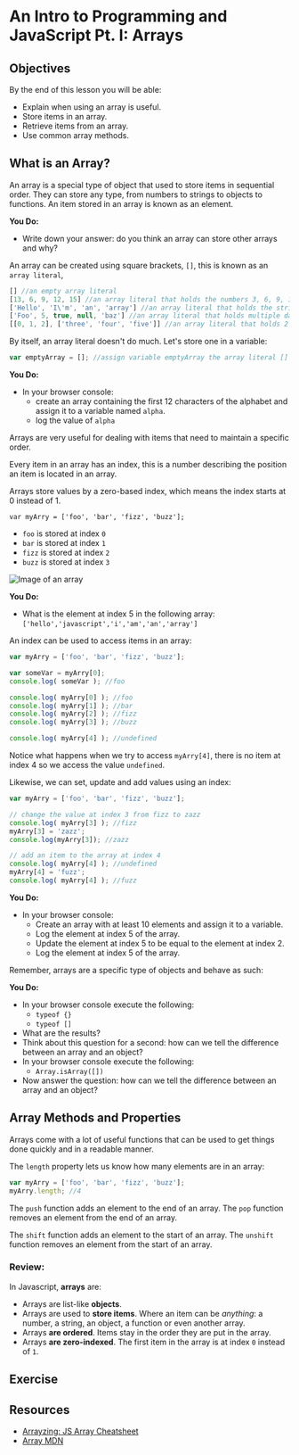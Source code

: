 # An Intro to Programming and JavaScript Pt. I: Arrays

## Objectives

By the end of this lesson you will be able:

- Explain when using an array is useful.
- Store items in an array.
- Retrieve items from an array.
- Use common array methods.

## What is an Array?

An array is a special type of object that used to store items in sequential order. They can store any type, from numbers to strings to objects to functions. An item stored in an array is known as an element.

**You Do:**
- Write down your answer: do you think an array can store other arrays and why?


An array can be created using square brackets, `[]`, this is known as an `array literal`,

```javascript
[] //an empty array literal
[13, 6, 9, 12, 15] //an array literal that holds the numbers 3, 6, 9, 12, 15
['Hello', 'I\'m', 'an', 'array'] //an array literal that holds the strings 'Hello', 'I\'m', 'an', 'array' and the number 5
['Foo', 5, true, null, 'baz'] //an array literal that holds multiple data types
[[0, 1, 2], ['three', 'four', 'five']] //an array literal that holds 2 arrays
```

By itself, an array literal doesn't do much. Let's store one in a variable:

```javascript
var emptyArray = []; //assign variable emptyArray the array literal []
```

**You Do:**
- In your browser console:
  - create an array containing the first 12 characters of the alphabet and assign it to a variable named `alpha`.
  - log the value of `alpha`


Arrays are very useful for dealing with items that need to maintain a specific order.

Every item in an array has an index, this is a number describing the position an item is located in an array.

Arrays store values by a zero-based index, which means the index starts at 0 instead of 1.

```javascipt
var myArry = ['foo', 'bar', 'fizz', 'buzz'];
```

- `foo` is stored at index `0`
- `bar` is stored at index `1`
- `fizz` is stored at index `2`
- `buzz` is stored at index `3`

![Image of an array](https://docs.oracle.com/javase/tutorial/figures/java/objects-tenElementArray.gif)


**You Do:**
- What is the element at index 5 in the following array: `['hello','javascript','i','am','an','array']`


An index can be used to access items in an array:

```javascript
var myArry = ['foo', 'bar', 'fizz', 'buzz'];

var someVar = myArry[0];
console.log( someVar ); //foo

console.log( myArry[0] ); //foo
console.log( myArry[1] ); //bar
console.log( myArry[2] ); //fizz
console.log( myArry[3] ); //buzz

console.log( myArry[4] ); //undefined
```

Notice what happens when we try to access `myArry[4]`, there is no item at index 4 so we access the value `undefined`.

Likewise, we can set, update and add values using an index:

```javascript
var myArry = ['foo', 'bar', 'fizz', 'buzz'];

// change the value at index 3 from fizz to zazz
console.log( myArry[3] ); //fizz
myArry[3] = 'zazz';
console.log(myArry[3]); //zazz

// add an item to the array at index 4
console.log( myArry[4] ); //undefined
myArry[4] = 'fuzz';
console.log( myArry[4] ); //fuzz
```

**You Do:**
- In your browser console:
  - Create an array with at least 10 elements and assign it to a variable.
  - Log the element at index 5 of the array.
  - Update the element at index 5 to be equal to the element at index 2.
  - Log the element at index 5 of the array.


Remember, arrays are a specific type of objects and behave as such:

**You Do:**
- In your browser console execute the following:
  - `typeof {}`
  - `typeof []`
- What are the results?
- Think about this question for a second: how can we tell the difference between an array and an object?
- In your browser console execute the following:
  - `Array.isArray([])`
- Now answer the question: how can we tell the difference between an array and an object?


## Array Methods and Properties

Arrays come with a lot of useful functions that can be used to get things done quickly and in a readable manner.

The `length` property lets us know how many elements are in an array:

```javascript
var myArry = ['foo', 'bar', 'fizz', 'buzz'];
myArry.length; //4
```

The `push` function adds an element to the end of an array.
The `pop` function removes an element from the end of an array.

The `shift` function adds an element to the start of an array.
The `unshift` function removes an element from the start of an array.



### Review:

In Javascript, **arrays** are:
- Arrays are list-like **objects**.
- Arrays are used to **store items**. Where an item can be *anything*: a number, a string, an object, a function or even another array.
- Arrays **are ordered**. Items stay in the order they are put in the array.
- Arrays **are zero-indexed**. The first item in the array is at index `0` instead of `1`.


## Exercise

## Resources

- [Arrayzing: JS Array Cheatsheet](https://gist.github.com/mjhea0/7c34346e4a5dac4f1e42)
- [Array MDN](https://developer.mozilla.org/en-US/docs/Web/JavaScript/Reference/Global_Objects/Array)
